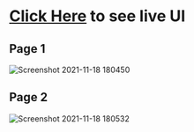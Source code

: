 # [Click Here](https://alibaba-cloud.vercel.app/) to see live UI

## Page 1

![Screenshot 2021-11-18 180450](https://user-images.githubusercontent.com/76779265/142412293-96a90100-ecbc-499b-b9fe-666b9f1e8c46.png)

## Page 2

![Screenshot 2021-11-18 180532](https://user-images.githubusercontent.com/76779265/142412344-040e1d0f-6490-4f52-97b8-ef78ef58025b.png)
